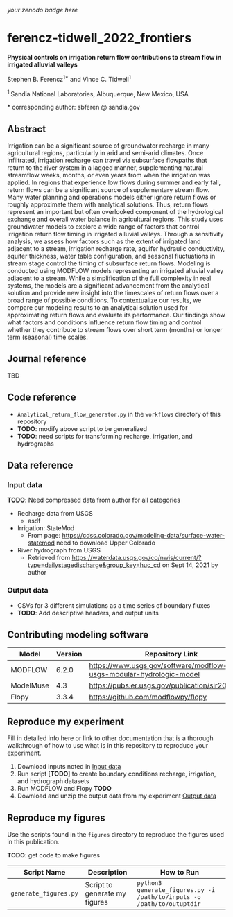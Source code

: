 _your zenodo badge here_

# ferencz-tidwell_2022_frontiers

**Physical controls on irrigation return flow contributions to stream flow in irrigated alluvial valleys**

Stephen B. Ferencz<sup>1\*</sup> and Vince C. Tidwell<sup>1</sup>

<sup>1 </sup> Sandia National Laboratories, Albuquerque, New Mexico, USA

\* corresponding author:  sbferen @ sandia.gov

## Abstract
Irrigation can be a significant source of groundwater recharge in many agricultural regions, particularly in arid and semi-arid climates. Once infiltrated, irrigation recharge can travel via subsurface flowpaths that return to the river system in a lagged manner, supplementing natural streamflow weeks, months, or even years from when the irrigation was applied. In regions that experience low flows during summer and early fall, return flows can be a significant source of supplementary stream flow. Many water planning and operations models either ignore return flows or roughly approximate them with analytical solutions. Thus, return flows represent an important but often overlooked component of the hydrological exchange and overall water balance in agricultural regions. This study uses groundwater models to explore a wide range of factors that control irrigation return flow timing in irrigated alluvial valleys. Through a sensitivity analysis, we assess how factors such as the extent of irrigated land adjacent to a stream, irrigation recharge rate, aquifer hydraulic conductivity, aquifer thickness, water table configuration, and seasonal fluctuations in stream stage control the timing of subsurface return flows. Modeling is conducted using MODFLOW models representing an irrigated alluvial valley adjacent to a stream. While a simplification of the full complexity in real systems, the models are a significant advancement from the analytical solution and provide new insight into the timescales of return flows over a broad range of possible conditions. To contextualize our results, we compare our modeling results to an analytical solution used for approximating return flows and evaluate its performance. Our findings show what factors and conditions influence return flow timing and control whether they contribute to stream flows over short term (months) or longer term (seasonal) time scales.

## Journal reference
TBD

## Code reference

 - `Analytical_return_flow_generator.py` in the `workflows` directory of this repository
 - **TODO**:  modify above script to be generalized
 - **TODO**:  need scripts for transforming recharge, irrigation, and hydrographs  

## Data reference

### Input data

**TODO**:  Need compressed data from author for all categories

- Recharge data from USGS
    - asdf
- Irrigation: StateMod
    - From page:  https://cdss.colorado.gov/modeling-data/surface-water-statemod need to download Upper Colorado
- River hydrograph from USGS
    - Retrieved from https://waterdata.usgs.gov/co/nwis/current/?type=dailystagedischarge&group_key=huc_cd on Sept 14, 2021 by author

### Output data

- CSVs for 3 different simulations as a time series of boundary fluxes
- **TODO**:  Add descriptive headers, and output units


## Contributing modeling software
| Model | Version | Repository Link | DOI |
|-------|---------|-----------------|-----|
| MODFLOW | 6.2.0 | https://www.usgs.gov/software/modflow-6-usgs-modular-hydrologic-model | https://doi.org/10.5066/F76Q1VQV |
| ModelMuse | 4.3 | https://pubs.er.usgs.gov/publication/sir20195036 | https://doi.org/10.3133/sir20195036 |
| Flopy  | 3.3.4 | https://github.com/modflowpy/flopy | https://github.com/modflowpy/flopy/tree/3.3.4 |

## Reproduce my experiment
Fill in detailed info here or link to other documentation that is a thorough walkthrough of how to use what is in this repository to reproduce your experiment.

1. Download inputs noted in [Input data](#input-data)
2. Run script [**TODO**] to create boundary conditions recharge, irrigation, and hydrograph datasets
3. Run MODFLOW and Flopy **TODO**
4. Download and unzip the output data from my experiment [Output data](#output-data)

## Reproduce my figures
Use the scripts found in the `figures` directory to reproduce the figures used in this publication.

**TODO**:  get code to make figures

| Script Name | Description | How to Run |
| --- | --- | --- |
| `generate_figures.py` | Script to generate my figures | `python3 generate_figures.py -i /path/to/inputs -o /path/to/outuptdir` |
